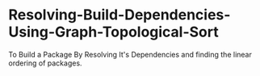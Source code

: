 # Resolving-Build-Dependencies-Using-Graph-Topological-Sort
To Build a Package By Resolving It's Dependencies and finding the linear ordering of packages.
